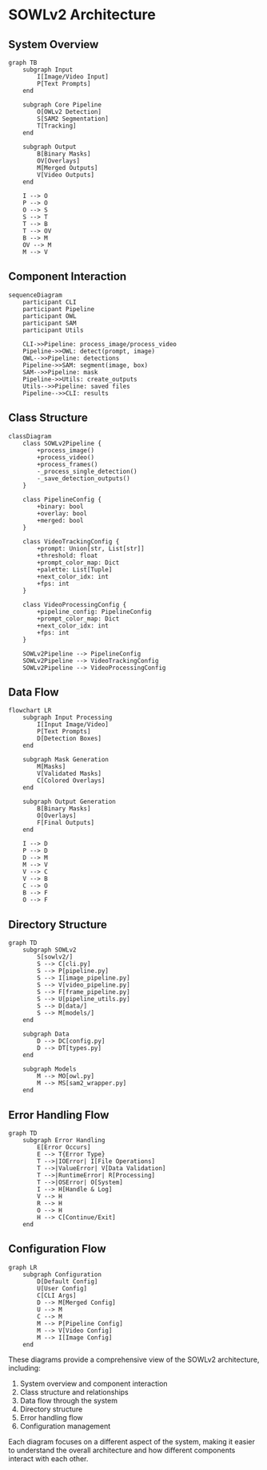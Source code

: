 # SOWLv2 Architecture

## System Overview

```mermaid
graph TB
    subgraph Input
        I[Image/Video Input]
        P[Text Prompts]
    end

    subgraph Core Pipeline
        O[OWLv2 Detection]
        S[SAM2 Segmentation]
        T[Tracking]
    end

    subgraph Output
        B[Binary Masks]
        OV[Overlays]
        M[Merged Outputs]
        V[Video Outputs]
    end

    I --> O
    P --> O
    O --> S
    S --> T
    T --> B
    T --> OV
    B --> M
    OV --> M
    M --> V
```

## Component Interaction

```mermaid
sequenceDiagram
    participant CLI
    participant Pipeline
    participant OWL
    participant SAM
    participant Utils

    CLI->>Pipeline: process_image/process_video
    Pipeline->>OWL: detect(prompt, image)
    OWL-->>Pipeline: detections
    Pipeline->>SAM: segment(image, box)
    SAM-->>Pipeline: mask
    Pipeline->>Utils: create_outputs
    Utils-->>Pipeline: saved files
    Pipeline-->>CLI: results
```

## Class Structure

```mermaid
classDiagram
    class SOWLv2Pipeline {
        +process_image()
        +process_video()
        +process_frames()
        -_process_single_detection()
        -_save_detection_outputs()
    }

    class PipelineConfig {
        +binary: bool
        +overlay: bool
        +merged: bool
    }

    class VideoTrackingConfig {
        +prompt: Union[str, List[str]]
        +threshold: float
        +prompt_color_map: Dict
        +palette: List[Tuple]
        +next_color_idx: int
        +fps: int
    }

    class VideoProcessingConfig {
        +pipeline_config: PipelineConfig
        +prompt_color_map: Dict
        +next_color_idx: int
        +fps: int
    }

    SOWLv2Pipeline --> PipelineConfig
    SOWLv2Pipeline --> VideoTrackingConfig
    SOWLv2Pipeline --> VideoProcessingConfig
```

## Data Flow

```mermaid
flowchart LR
    subgraph Input Processing
        I[Input Image/Video]
        P[Text Prompts]
        D[Detection Boxes]
    end

    subgraph Mask Generation
        M[Masks]
        V[Validated Masks]
        C[Colored Overlays]
    end

    subgraph Output Generation
        B[Binary Masks]
        O[Overlays]
        F[Final Outputs]
    end

    I --> D
    P --> D
    D --> M
    M --> V
    V --> C
    V --> B
    C --> O
    B --> F
    O --> F
```

## Directory Structure

```mermaid
graph TD
    subgraph SOWLv2
        S[sowlv2/]
        S --> C[cli.py]
        S --> P[pipeline.py]
        S --> I[image_pipeline.py]
        S --> V[video_pipeline.py]
        S --> F[frame_pipeline.py]
        S --> U[pipeline_utils.py]
        S --> D[data/]
        S --> M[models/]
    end

    subgraph Data
        D --> DC[config.py]
        D --> DT[types.py]
    end

    subgraph Models
        M --> MO[owl.py]
        M --> MS[sam2_wrapper.py]
    end
```

## Error Handling Flow

```mermaid
graph TD
    subgraph Error Handling
        E[Error Occurs]
        E --> T{Error Type}
        T -->|IOError| I[File Operations]
        T -->|ValueError| V[Data Validation]
        T -->|RuntimeError| R[Processing]
        T -->|OSError| O[System]
        I --> H[Handle & Log]
        V --> H
        R --> H
        O --> H
        H --> C[Continue/Exit]
    end
```

## Configuration Flow

```mermaid
graph LR
    subgraph Configuration
        D[Default Config]
        U[User Config]
        C[CLI Args]
        D --> M[Merged Config]
        U --> M
        C --> M
        M --> P[Pipeline Config]
        M --> V[Video Config]
        M --> I[Image Config]
    end
```

These diagrams provide a comprehensive view of the SOWLv2 architecture, including:

1. System overview and component interaction
2. Class structure and relationships
3. Data flow through the system
4. Directory structure
5. Error handling flow
6. Configuration management

Each diagram focuses on a different aspect of the system, making it easier to understand the overall architecture and how different components interact with each other.
